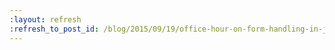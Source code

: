 ```yaml
---
:layout: refresh
:refresh_to_post_id: /blog/2015/09/19/office-hour-on-form-handling-in-jenkins
---
```

